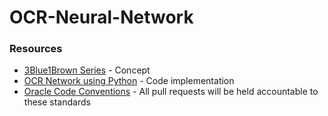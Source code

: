 # OCR-Neural-Network

### Resources
* [3Blue1Brown Series](https://www.youtube.com/playlist?list=PLZHQObOWTQDNU6R1_67000Dx_ZCJB-3pi) - Concept
* [OCR Network using Python](https://www.youtube.com/playlist?list=PLonlF40eS6nyYmALgj2sFMFMJF0nHwJ0M) - Code implementation
* [Oracle Code Conventions](https://www.google.com/url?q=https://www.oracle.com/technetwork/java/codeconventions-150003.pdf&sa=D&source=hangouts&ust=1585250469917000&usg=AFQjCNErnuNMYogiK_-8zEUirp-hy5LHIA) - All pull requests will be held accountable to these standards
